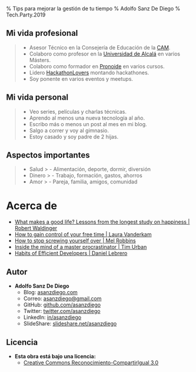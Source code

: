 % Tips para mejorar la gestión de tu tiempo
% Adolfo Sanz De Diego
% Tech.Party.2019

## Mi vida profesional

> - Asesor Técnico en la Consejería de Educación de la [CAM](http://www.comunidad.madrid/).
> - Colaboro como profesor en la [Universidad de Alcalá](http://www.uah.es/) en varios Másters.
> - Colaboro como formador en [Pronoide](http://www.pronoide.com/) en varios cursos.
> - Lidero [HackathonLovers](http://www.pronoide.com/) montando hackathones.
> - Soy ponente en varios eventos y meetups.

## Mi vida personal

> - Veo series, películas y charlas técnicas.
> - Aprendo al menos una nueva tecnología al año.
> - Escribo más o menos un post al mes en mi blog.
> - Salgo a correr y voy al gimnasio.
> - Estoy casado y soy padre de 2 hijas.

## Aspectos importantes

> - Salud
    > - Alimentación, deporte, dormir, diversión
> - Dinero
    > - Trabajo, formación, gastos, ahorros
> - Amor
    > - Pareja, familia, amigos, comunidad

# Acerca de

- [What makes a good life? Lessons from the longest study on happiness | Robert Waldinger](https://www.youtube.com/watch?v=8KkKuTCFvzI)
- [How to gain control of your free time | Laura Vanderkam](https://www.youtube.com/watch?v=n3kNlFMXslo)
- [How to stop screwing yourself over | Mel Robbins](https://www.youtube.com/watch?v=Lp7E973zozc)
- [Inside the mind of a master procrastinator | Tim Urban](https://www.youtube.com/watch?v=arj7oStGLkU)
- [Habits of Efficient Developers | Daniel Lebrero](https://www.youtube.com/watch?v=9-cyC6O81Bk)


## Autor

- **Adolfo Sanz De Diego**
    - Blog: [asanzdiego.com](http://asanzdiego.com/)
    - Correo: [asanzdiego@gmail.com](mailto:asanzdiego@gmail.com)
    - GitHub: [github.com/asanzdiego](http://github.com/asanzdiego)
    - Twitter: [twitter.com/asanzdiego](http://twitter.com/asanzdiego)
    - LinkedIn: [in/asanzdiego](http://www.linkedin.com/in/asanzdiego)
    - SlideShare: [slideshare.net/asanzdiego](http://www.slideshare.net/asanzdiego/)

## Licencia

- **Esta obra está bajo una licencia:**
    - [Creative Commons Reconocimiento-CompartirIgual 3.0](http://creativecommons.org/licenses/by-sa/3.0/es/)

